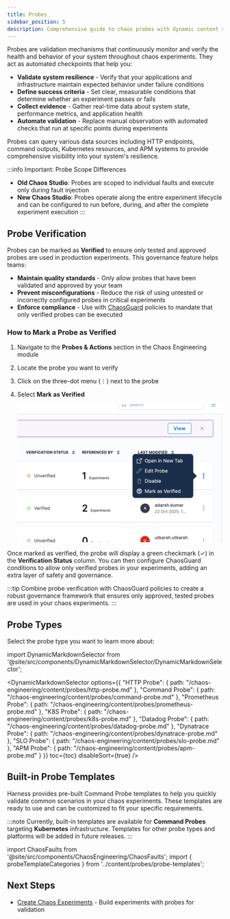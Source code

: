 ```yaml
---
title: Probes
sidebar_position: 5
description: Comprehensive guide to chaos probes with dynamic content selection
---
```


Probes are validation mechanisms that continuously monitor and verify the health and behavior of your system throughout chaos experiments. They act as automated checkpoints that help you:

- **Validate system resilience** - Verify that your applications and infrastructure maintain expected behavior under failure conditions
- **Define success criteria** - Set clear, measurable conditions that determine whether an experiment passes or fails
- **Collect evidence** - Gather real-time data about system state, performance metrics, and application health
- **Automate validation** - Replace manual observation with automated checks that run at specific points during experiments

Probes can query various data sources including HTTP endpoints, command outputs, Kubernetes resources, and APM systems to provide comprehensive visibility into your system's resilience.

:::info Important: Probe Scope Differences
- **Old Chaos Studio**: Probes are scoped to individual faults and execute only during fault injection
- **New Chaos Studio**: Probes operate along the entire experiment lifecycle and can be configured to run before, during, and after the complete experiment execution
:::

## Probe Verification

Probes can be marked as **Verified** to ensure only tested and approved probes are used in production experiments. This governance feature helps teams:

- **Maintain quality standards** - Only allow probes that have been validated and approved by your team
- **Prevent misconfigurations** - Reduce the risk of using untested or incorrectly configured probes in critical experiments
- **Enforce compliance** - Use with [ChaosGuard](/docs/chaos-engineering/guides/governance/governance-in-execution/govern-run) policies to mandate that only verified probes can be executed

### How to Mark a Probe as Verified

1. Navigate to the **Probes & Actions** section in the Chaos Engineering module
2. Locate the probe you want to verify
3. Click on the three-dot menu (⋮) next to the probe
4. Select **Mark as Verified**

    ![Mark as Verified](../content/probes/static/mark-as-verified.png)

Once marked as verified, the probe will display a green checkmark (✓) in the **Verification Status** column. You can then configure ChaosGuard conditions to allow only verified probes in your experiments, adding an extra layer of safety and governance.

:::tip
Combine probe verification with ChaosGuard policies to create a robust governance framework that ensures only approved, tested probes are used in your chaos experiments.
:::

## Probe Types

Select the probe type you want to learn more about:

import DynamicMarkdownSelector from '@site/src/components/DynamicMarkdownSelector/DynamicMarkdownSelector';

<DynamicMarkdownSelector
  options={{
    "HTTP Probe": {
      path: "/chaos-engineering/content/probes/http-probe.md"
    },
    "Command Probe": {
      path: "/chaos-engineering/content/probes/command-probe.md"
    },
    "Prometheus Probe": {
      path: "/chaos-engineering/content/probes/prometheus-probe.md"
    },
    "K8S Probe": {
      path: "/chaos-engineering/content/probes/k8s-probe.md"
    },
    "Datadog Probe": {
      path: "/chaos-engineering/content/probes/datadog-probe.md"
    },
    "Dynatrace Probe": {
      path: "/chaos-engineering/content/probes/dynatrace-probe.md"
    },
    "SLO Probe": {
      path: "/chaos-engineering/content/probes/slo-probe.md"
    },
    "APM Probe": {
      path: "/chaos-engineering/content/probes/apm-probe.md"
    }
  }}
  toc={toc}
  disableSort={true}
/>

## Built-in Probe Templates

Harness provides pre-built Command Probe templates to help you quickly validate common scenarios in your chaos experiments. These templates are ready to use and can be customized to fit your specific requirements.

:::note
Currently, built-in templates are available for **Command Probes** targeting **Kubernetes** infrastructure. Templates for other probe types and platforms will be added in future releases.
:::

import ChaosFaults from '@site/src/components/ChaosEngineering/ChaosFaults';
import { probeTemplateCategories } from '../content/probes/probe-templates';

<ChaosFaults categories={probeTemplateCategories} />

## Next Steps
- [Create Chaos Experiments](/docs/chaos-engineering/guides/experiments) - Build experiments with probes for validation


